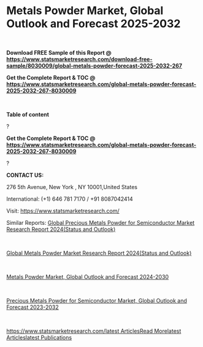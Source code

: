 <h1>Metals Powder Market, Global Outlook and Forecast 2025-2032</h1><br/><p><strong>Download FREE Sample of this Report @ <a href="https://www.statsmarketresearch.com/download-free-sample/8030009/global-metals-powder-forecast-2025-2032-267">https://www.statsmarketresearch.com/download-free-sample/8030009/global-metals-powder-forecast-2025-2032-267</a></strong></p>
 
 
 
 <div><b>Get the Complete Report & TOC @ <a href="https://www.statsmarketresearch.com/global-metals-powder-forecast-2025-2032-267-8030009">https://www.statsmarketresearch.com/global-metals-powder-forecast-2025-2032-267-8030009</a></b></div>
 
 
 
 <p><br />
 
 <b>Table of content</b></p>
 
 
 
 <p>? </p>
 
 
 
 <div><b>Get the Complete Report & TOC @ <a href="https://www.statsmarketresearch.com/global-metals-powder-forecast-2025-2032-267-8030009">https://www.statsmarketresearch.com/global-metals-powder-forecast-2025-2032-267-8030009</a></b></div>
 
 
 
 <p>? </p>
 
 
 
 <p><b>CONTACT US:</b><br />
 
 276 5th Avenue, New York , NY 10001,United States<br />
 
 International: (+1) 646 781 7170 / +91 8087042414<br />
 
 Visit: <a href="https://www.statsmarketresearch.com/">https://www.statsmarketresearch.com/</a><br />
 
 Similar Reports: <a href="https://www.statsmarketresearch.com/global-metals-powder-forecast-2025-2032-267-8030009">Global Precious Metals Powder for Semiconductor Market Research Report 2024(Status and Outlook)</a><br />
 
 <br />
 
 <a href="https://www.statsmarketresearch.com/global-metals-powder-forecast-2025-2032-267-8030009">Global Metals Powder Market Research Report 2024(Status and Outlook)</a><br />
 
 <br />
 
 <a href="https://www.statsmarketresearch.com/global-metals-powder-forecast-2025-2032-267-8030009">Metals Powder Market, Global Outlook and Forecast 2024-2030</a><br />
 
 <br />
 
 <a href="https://www.statsmarketresearch.com/global-metals-powder-forecast-2025-2032-267-8030009">Precious Metals Powder for Semiconductor Market, Global Outlook and Forecast 2023-2032</a><br />
 
 <br />
 
 <a href="https://gyeongbokgung.com">https://www.statsmarketresearch.com/</a><a href="https://hallyeomaritime.com">latest Articles</a><a href="https://jingwansa.com">Read More</a><a href="https://nguoiviet.jp/">latest Articles</a><a href="https://www.intelmarketresearch.com/">latest Publications</a></p>
